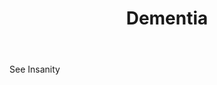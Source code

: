 ---
title: Dementia
letter: D
permalink: "/definitions/bld-dementia.html"
body: See Insanity
published_at: '2018-07-07'
source: Black's Law Dictionary 2nd Ed (1910)
layout: post
---